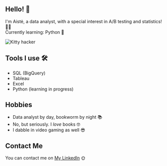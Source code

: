 ## Hello! 👋

I'm Aistė, a data analyst, with a special interest in A/B testing and statistics! 👩‍💻  
Currently learning: Python 🐍

![Kitty hacker](https://media1.tenor.com/m/XPRG-4ujVMIAAAAd/cat-work-in-progress.gif)

## Tools I use 🛠️
 - SQL (BigQuery)
 - Tableau
 - Excel
 - Python (learning in progress)

## Hobbies
 - Data analyst by day, bookworm by night 📚
 - No, but seriously. I *love* books 🤓
 - I dabble in video gaming as well 😎

## Contact Me
You can contact me on [My LinkedIn](https://www.linkedin.com/in/aiste-gircyte/) 🌞
<!--
**gircyte/gircyte** is a ✨ _special_ ✨ repository because its `README.md` (this file) appears on your GitHub profile.

Here are some ideas to get you started:

- 🔭 I’m currently working on ...
- 🌱 I’m currently learning ...
- 👯 I’m looking to collaborate on ...
- 🤔 I’m looking for help with ...
- 💬 Ask me about ...
- 📫 How to reach me: ...
- 😄 Pronouns: ...
- ⚡ Fun fact: ...
-->
